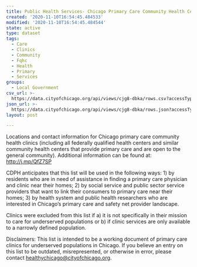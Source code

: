 ```yaml
---
title: Public Health Services- Chicago Primary Care Community Health Centers
created: '2020-11-10T16:54:45.484533'
modified: '2020-11-10T16:54:45.484544'
state: active
type: dataset
tags:
  - Care
  - Clinics
  - Community
  - Fqhc
  - Health
  - Primary
  - Services
groups:
  - Local Government
csv_url: >-
  https://data.cityofchicago.org/api/views/cjg8-dbka/rows.csv?accessType=DOWNLOAD
json_url: >-
  https://data.cityofchicago.org/api/views/cjg8-dbka/rows.json?accessType=DOWNLOAD
layout: post

---
```

Locations and contact information for Chicago primary care community health clinics (including all federally qualified health centers and similar community health centers that provide primary care and are open to the general community).  Additional information can be found at: http://j.mp/QfZ7SP

CDPH anticipates that this list will be used in the following ways: 1) by residents who are in need of 
assistance in finding a primary care physician and clinic near their homes; 2) by social service and 
public sector service providers that want to link their consumers to primary care near their homes; 3) 
by health system and public health researchers who are interested in Chicago’s primary care and 
safety net provider landscape. 
 
Clinics were excluded from this list if a) it is not specifically in their mission to care for underserved 
populations or b) if clinic services are only available to a narrowly defined population. 
 
Disclaimers: This list is intended to be a working document of primary care clinics for underserved 
populations in Chicago. If you believe an entry on this list to be outdated, misrepresented, or 
otherwise in error, please contact healthychicago@cityofchicago.org.
